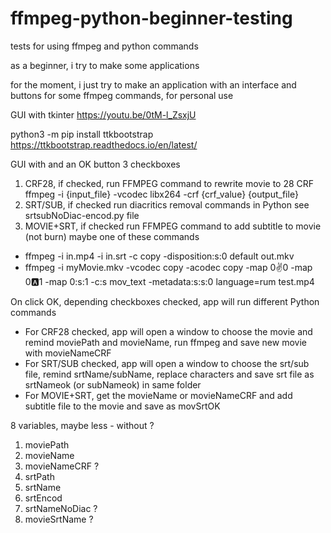 # ffmpeg-python-beginner-testing
tests for using ffmpeg and python commands

as a beginner, i try to make some applications

for the moment, i just try to make an application
with an interface and buttons for some ffmpeg commands,
for personal use

GUI with tkinter 
https://youtu.be/0tM-l_ZsxjU

python3 -m pip install ttkbootstrap
https://ttkbootstrap.readthedocs.io/en/latest/

GUI with and an OK button
3 checkboxes
1. CRF28, if checked, run FFMPEG command to rewrite movie to 28 CRF
    ffmpeg -i {input_file} -vcodec libx264 -crf {crf_value} {output_file}
2. SRT/SUB, if checked run diacritics removal commands in Python
    see srtsubNoDiac-encod.py file
3. MOVIE+SRT, if checked run FFMPEG command to add subtitle to movie (not burn)
     maybe one of these commands
- ffmpeg -i in.mp4 -i in.srt -c copy -disposition:s:0 default out.mkv
- ffmpeg -i myMovie.mkv -vcodec copy -acodec copy -map 0:v:0 -map 0:a:1 -map 0:s:1 -c:s mov_text -metadata:s:s:0 language=rum test.mp4
   
On click OK, depending checkboxes checked, app will run different Python commands
- For CRF28 checked, app will open a window to choose the movie and remind moviePath and movieName, run ffmpeg and save new movie with movieNameCRF
- For SRT/SUB checked, app will open a window to choose the srt/sub file, remind srtName/subName, replace characters and save srt file as srtNameok (or subNameok) in same folder
- For MOVIE+SRT, get the movieName or movieNameCRF and add subtitle file to the movie and save as movSrtOK


8 variables, maybe less - without ?
1. moviePath
2. movieName
3. movieNameCRF ?
4. srtPath
5. srtName
6. srtEncod
7. srtNameNoDiac ?
8. movieSrtName ?

